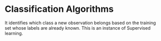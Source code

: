 # Classification Algorithms
 It identifies which class a new observation belongs based on the training set whose labels are already known. This is an instance of Supervised learning.
